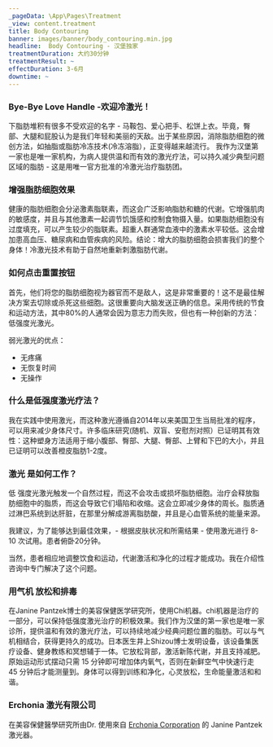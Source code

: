 ```yaml
---
_pageData: \App\Pages\Treatment
_view: content.treatment
title: Body Contouring
banner: images/banner/body_contouring.min.jpg
headline:  Body Contouring - 汉堡独家
treatmentDuration: 大约30分钟
treatmentResult: ~
effectDuration: 3-6月
downtime: ~
---
```


###  Bye-Bye Love Handle -欢迎冷激光！

下脂肪堆积有很多不受欢迎的名字 - 马鞍包、爱心把手、松饼上衣。毕竟，臀部、大腿和屁股认为是我们年轻和美丽的天敌。出于某些原因，消除脂肪细胞的微创方法，如抽脂或脂肪冷冻技术(冷冻溶脂），正变得越来越流行。 我作为汉堡第一家也是唯一家机构，为病人提供温和而有效的激光疗法，可以持久减少典型问题区域的脂肪 - 这是用唯一官方批准的冷激光治疗脂肪团。

### 增强脂肪细胞效果

健康的脂肪细胞会分泌激素脂联素，而这会广泛影响脂肪和糖的代谢。它增强肌肉的敏感度，并且与其他激素一起调节饥饿感和控制食物摄入量。如果脂肪细胞没有过度填充，可以产生较少的脂联素。超重人群通常血液中的激素水平较低。这会增加患高血压、糖尿病和血管疾病的风险。结论：增大的脂肪细胞会损害我们的整个身体！冷激光技术有助于自然地重新刺激脂肪代谢。

###  如何点击重置按钮

首先，他们将您的脂肪细胞视为器官而不是敌人，这是非常重要的！这不是最佳解决方案去切除或杀死这些细胞。这很重要向大脑发送正确的信息。采用传统的节食和运动方法，其中80%的人通常会因为意志力而失败，但也有一种创新的方法：低强度光激光。

弱光激光的优点：

* 无疼痛
* 无恢复时间
* 无操作

###  什么是低强度激光疗法？

我在实践中使用激光，而这种激光遵循自2014年以来美国卫生当局批准的程序，可以用来减少身体尺寸。许多临床研究(随机、双盲、安慰剂对照）已证明其有效性：这种塑身方法适用于缩小腹部、臀部、大腿、臀部、上臂和下巴的大小，并且已证明可以改善橙皮脂肪1-2度。

### 激光 是如何工作？

低 强度光激光触发一个自然过程，而这不会攻击或损坏脂肪细胞。治疗会释放脂肪细胞中的脂质，而这会导致它们塌陷和收缩。这会立即减少身体的周长。脂质通过淋巴系统到达肝脏，在那里分解成游离脂肪酸，并且是心血管系统的能量来源。

我建议，为了能够达到最佳效果，- 根据皮肤状况和所需结果 - 使用激光进行 8-10 次试用。患者俯卧20分钟。

当然，患者相应地调整饮食和运动，代谢激活和净化的过程才能成功。我在介绍性咨询中专门解决了这个问题。

### 用气机 放松和排毒

在Janine Pantzek博士的美容保健医学研究所，使用Chi机器。chi机器是治疗的一部分，可以保持低强度激光治疗的积极效果。我们作为汉堡的第一家也是唯一家诊所，提供温和有效的激光疗法，可以持续地减少经典问题位置的脂肪。可以与气机相结合，获得更持久的成功。日本医生井上Shizou博士发明设备，该设备集医疗设备、健身教练和冥想辅于一体。它放松背部，激活新陈代谢，并且支持减肥。原始运动形式摆动只需 15 分钟即可增加体内氧气，否则在新鲜空气中快速行走 45 分钟后才能测量到。身体可以得到训练和净化，心灵放松，生命能量激活和和谐。

### Erchonia 激光有限公司

在美容保健醫學研究所由Dr. 使用來自 [Erchonia Corporation](https://www.erchonia.com) 的 Janine Pantzek 激光器。
